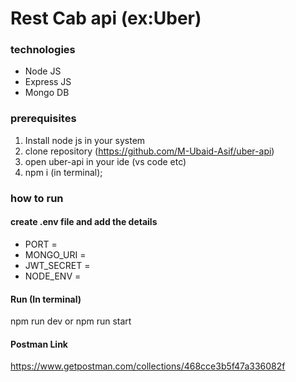 # Rest Cab api (ex:Uber)

### technologies

- Node JS
- Express JS
- Mongo DB

### prerequisites

1. Install node js in your system
2. clone repository (https://github.com/M-Ubaid-Asif/uber-api)
3. open uber-api in your ide (vs code etc)
4. npm i (in terminal);

### how to run

#### create .env file and add the details

- PORT =
- MONGO_URI =
- JWT_SECRET =
- NODE_ENV =

#### Run (In terminal)

npm run dev or npm run start

#### Postman Link
https://www.getpostman.com/collections/468cce3b5f47a336082f
